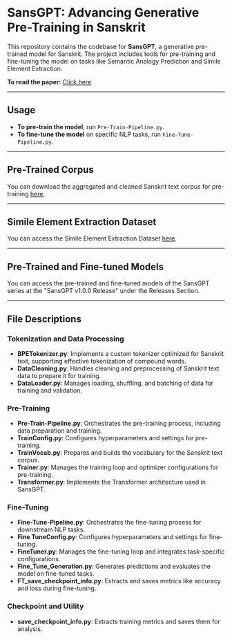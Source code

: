# SansGPT: Advancing Generative Pre-Training in Sanskrit

This repository contains the codebase for **SansGPT**, a generative pre-trained model for Sanskrit. The project includes tools for pre-training and fine-tuning the model on tasks like Semantic Analogy Prediction and Simile Element Extraction.

**To read the paper:** [Click here](https://aclanthology.org/2024.icon-1.50/)

---

## Usage

- **To pre-train the model**, run `Pre-Train-Pipeline.py`.  
- **To fine-tune the model** on specific NLP tasks, run `Fine-Tune-Pipeline.py`.

---

## Pre-Trained Corpus
You can download the aggregated and cleaned Sanskrit text corpus for pre-training [here](https://drive.google.com/file/d/18SrpFJCbrDyR5420RYMoHc0n37a_6D4h/view?usp=sharing).

---

## Simile Element Extraction Dataset
You can access the Simile Element Extraction Dataset [here](https://docs.google.com/spreadsheets/d/1QIR2CKXUyk5ZQ8I1vMx6d-6HJEqetqfB/edit?usp=sharing&ouid=103564942194185380640&rtpof=true&sd=true).

---

## Pre-Trained and Fine-tuned Models
You can access the pre-trained and fine-tuned models of the SansGPT series at the "SansGPT v1.0.0 Release" under the Releases Section.

---

## File Descriptions

### Tokenization and Data Processing
- **BPETokenizer.py**: Implements a custom tokenizer optimized for Sanskrit text, supporting effective tokenization of compound words.  
- **DataCleaning.py**: Handles cleaning and preprocessing of Sanskrit text data to prepare it for training.  
- **DataLoader.py**: Manages loading, shuffling, and batching of data for training and validation.

### Pre-Training
- **Pre-Train-Pipeline.py**: Orchestrates the pre-training process, including data preparation and training.  
- **TrainConfig.py**: Configures hyperparameters and settings for pre-training.  
- **TrainVocab.py**: Prepares and builds the vocabulary for the Sanskrit text corpus.  
- **Trainer.py**: Manages the training loop and optimizer configurations for pre-training.  
- **Transformer.py**: Implements the Transformer architecture used in SansGPT.

### Fine-Tuning
- **Fine-Tune-Pipeline.py**: Orchestrates the fine-tuning process for downstream NLP tasks.  
- **Fine TuneConfig.py**: Configures hyperparameters and settings for fine-tuning.  
- **FineTuner.py**: Manages the fine-tuning loop and integrates task-specific configurations.  
- **Fine_Tune_Generation.py**: Generates predictions and evaluates the model on fine-tuned tasks.  
- **FT_save_checkpoint_info.py**: Extracts and saves metrics like accuracy and loss during fine-tuning.

### Checkpoint and Utility
- **save_checkpoint_info.py**: Extracts training metrics and saves them for analysis.  
